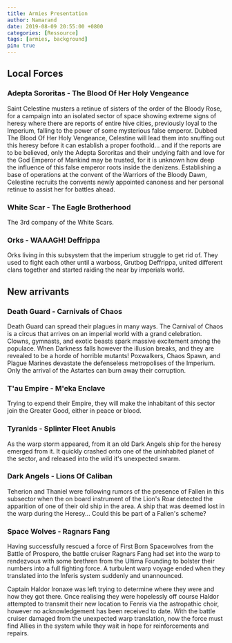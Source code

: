 ```yaml
---
title: Armies Presentation
author: Namarand
date: 2019-08-09 20:55:00 +0800
categories: [Ressource]
tags: [armies, background]
pin: true
---
```


## Local Forces

### Adepta Sororitas - The Blood Of Her Holy Vengeance

Saint Celestine musters a retinue of sisters of the order of the Bloody Rose, for a campaign into an isolated sector of space showing extreme signs of heresy where there are reports of entire hive cities,
previously loyal to the Imperium, falling to the power of some mysterious false emperor. Dubbed The Blood Of Her Holy Vengeance, Celestine will lead them into snuffing out this heresy before it can establish 
a proper foothold... and if the reports are to be believed, only the Adepta Sororitas and their undying faith and love for the God Emperor of Mankind may be trusted, for it is unknown how deep the influence 
of this false emperor roots inside the denizens. Establishing a base of operations at the convent of the Warriors of the Bloody Dawn, Celestine recruits the convents newly appointed canoness and her 
personal retinue to assist her for battles ahead.
 
### White Scar - The Eagle Brotherhood
 
The 3rd company of the White Scars.
 
### Orks - WAAAGH! Deffrippa
 
Orks living in this subsystem that the imperium struggle to get rid of. They used to fight each other until a warboss, Grutbog Deffrippa, united different clans together and started raiding the near by imperials world.
 
## New arrivants

### Death Guard - Carnivals of Chaos

Death Guard can spread their plagues in many ways. The Carnival of Chaos is a circus that arrives on an imperial world with a grand celebration. Clowns, gymnasts, 
and exotic beasts spark massive excitement among the populace. When Darkness falls however the illusion breaks, and they are revealed to be a horde of horrible mutants! 
Poxwalkers, Chaos Spawn, and Plague Marines devastate the defenseless metropolises of the Imperium. Only the arrival of the Astartes can burn away their corruption.

### T'au Empire - M'eka Enclave

Trying to expend their Empire, they will make the inhabitant of this sector join the Greater Good, either in peace or blood.

### Tyranids - Splinter Fleet Anubis

As the warp storm appeared, from it an old Dark Angels ship for the heresy emerged from it. It quickly crashed onto one of the uninhabited planet of the sector, and released into the wild it's unexpected swarm.

### Dark Angels - Lions Of Caliban

Teherion and Thaniel were following rumors of the presence of Fallen in this subsector when the on board instrument of the Lion's Roar detected the apparition of one of their old ship in the area. A ship 
that was deemed lost in the warp during the Heresy... Could this be part of a Fallen's scheme?

### Space Wolves - Ragnars Fang

Having successfully rescued a force of First Born Spacewolves from the Battle of Prospero, the battle cruiser Ragnars Fang had set into the warp to rendezvous with some brethren from the Ultima Founding to bolster their numbers into a full fighting force. A turbulent warp voyage ended when they translated into the Inferis system suddenly and unannounced. 

Captain Haldor Ironaxe was left trying to determine where they were and how they got there. Once realising they were hopelessly off course Haldor attempted to transmit their new location to Fenris via the astropathic choir, however no acknowledgement has been received to date. With the battle cruiser damaged from the unexpected warp translation, now the force must find Allies in the system while they wait in hope for reinforcements and repairs.




